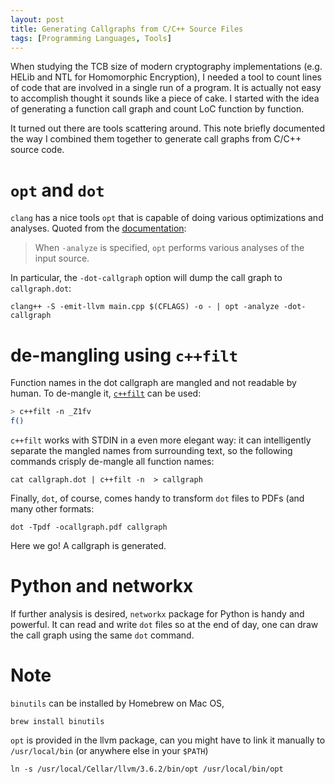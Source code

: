 ```yaml
---
layout: post
title: Generating Callgraphs from C/C++ Source Files
tags: [Programming Languages, Tools]
---
```


When studying the TCB size of modern cryptography implementations (e.g. HELib
and NTL for Homomorphic Encryption), I needed a tool to count lines of code that
are involved in a single run of a program.
It is actually not easy to accomplish thought it sounds like
a piece of cake.
I started with the idea of generating a function call graph and count LoC
function by function.

It turned out there are tools scattering around. This note briefly documented
the way I combined them together to generate call graphs from C/C++ source
code.

# `opt` and `dot`

`clang` has a nice tools `opt` that is capable of doing various optimizations
and analyses. Quoted from the [documentation][2]:

> When `-analyze` is specified, `opt` performs various analyses of the input source.

In particular, the `-dot-callgraph` option will dump the call graph to `callgraph.dot`:

```shell
clang++ -S -emit-llvm main.cpp $(CFLAGS) -o - | opt -analyze -dot-callgraph
```

# de-mangling using `c++filt`

Function names in the dot callgraph are mangled and not readable by human.
To de-mangle it, [`c++filt`][1] can be used:

```bash
> c++filt -n _Z1fv
f()
```

`c++filt` works with STDIN in a even more elegant way: it can intelligently
separate the mangled names from surrounding text, so the following
commands crisply de-mangle all function names:

    cat callgraph.dot | c++filt -n  > callgraph

Finally, `dot`, of course, comes handy to transform `dot` files to PDFs (and
many other formats:

    dot -Tpdf -ocallgraph.pdf callgraph

Here we go! A callgraph is generated.

# Python and networkx

If further analysis is desired, `networkx` package for Python is handy and powerful.
It can read and write `dot` files so at the end of day, one can draw the
call graph using the same `dot` command.

# Note

`binutils` can be installed by Homebrew on Mac OS,

```
brew install binutils
```

`opt` is provided in the llvm package, can you might have to link it manually
to `/usr/local/bin` (or anywhere else in your `$PATH`)

```
ln -s /usr/local/Cellar/llvm/3.6.2/bin/opt /usr/local/bin/opt
```

[1]: https://sourceware.org/binutils/docs/binutils/c_002b_002bfilt.html
[2]: http://llvm.org/docs/CommandGuide/opt.html
